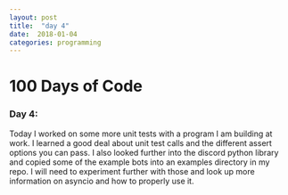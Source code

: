 ```yaml
---
layout: post
title:  "day 4"
date:  2018-01-04
categories: programming
---
```


# 100 Days of Code

### Day 4:
Today I worked on some more unit tests with a program I am building at work. I
learned a good deal about unit test calls and the different assert options you
can pass. I also looked further into the discord python library and copied some of the
example bots into an examples directory in my repo. I will need to experiment
further with those and look up more information on asyncio and how to properly
use it.
